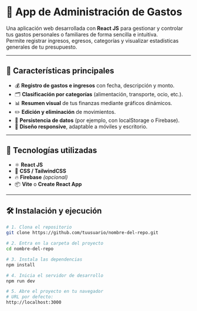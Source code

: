 # 🧾 App de Administración de Gastos

Una aplicación web desarrollada con **React JS** para gestionar y controlar tus gastos personales o familiares de forma sencilla e intuitiva.  
Permite registrar ingresos, egresos, categorías y visualizar estadísticas generales de tu presupuesto.

---

## 🚀 Características principales

- 💰 **Registro de gastos e ingresos** con fecha, descripción y monto.  
- 🗂️ **Clasificación por categorías** (alimentación, transporte, ocio, etc.).  
- 📊 **Resumen visual** de tus finanzas mediante gráficos dinámicos.  
- ✏️ **Edición y eliminación** de movimientos.  
- 💾 **Persistencia de datos** (por ejemplo, con localStorage o Firebase).  
- 📱 **Diseño responsive**, adaptable a móviles y escritorio.

---

## 🧠 Tecnologías utilizadas

- ⚛️ **React JS**  
- 🎨 **CSS / TailwindCSS**  
- 🔥 **Firebase** *(opcional)*  
- 📦 **Vite** o **Create React App**

---

## 🛠️ Instalación y ejecución

```bash
# 1. Clona el repositorio
git clone https://github.com/tuusuario/nombre-del-repo.git

# 2. Entra en la carpeta del proyecto
cd nombre-del-repo

# 3. Instala las dependencias
npm install

# 4. Inicia el servidor de desarrollo
npm run dev

# 5. Abre el proyecto en tu navegador
# URL por defecto:
http://localhost:3000

